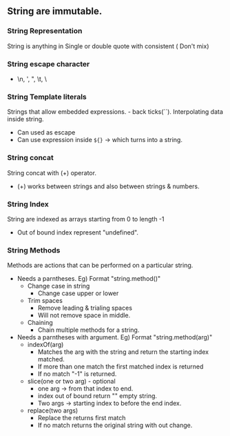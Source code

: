 ## String are immutable.
### String Representation
String is anything in Single or double quote with consistent ( Don't mix)

### String escape character
- \n, \', \", \t, \\

### String Template literals
Strings that allow embedded expressions. - back ticks(``). Interpolating data inside string.
- Can used as escape
- Can use expression inside `${}` -> which turns into a string.

### String concat
String concat with (+) operator.
- (+) works between strings and also between strings & numbers.

### String Index
String are indexed as arrays starting from 0 to length -1
- Out of bound index represent "undefined".

### String Methods
Methods are actions that can be performed on a particular string.
- Needs a parntheses. Eg) Format "string.method()"
    - Change case in string
        - Change case upper or lower
    - Trim spaces
        - Remove leading & trialing spaces
        - Will not remove space in middle.
    - Chaining
        - Chain multiple methods for a string.
- Needs a parntheses with argument. Eg) Format "string.method(arg)"
    - indexOf(arg)
        - Matches the arg with the string and return the starting index matched.
        - If more than one match the first matched index is returned
        - If no match "-1" is returned.
    - slice(one or two arg) - optional
        - one arg -> from that index to end.
        - index out of bound return "" empty string.
        - Two args -> starting index to before the end index.
    - replace(two args)
        - Replace the returns first match
        - If no match returns the original string with out change.